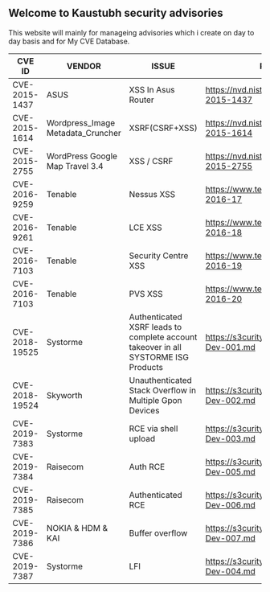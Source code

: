 ## Welcome to Kaustubh security advisories

This website will mainly for manageing advisories which i create on day to day basis and for My CVE Database.

| CVE ID         | VENDOR                            | ISSUE                                                                              | Reference                                      | 
|----------------|-----------------------------------|------------------------------------------------------------------------------------|------------------------------------------------| 
| CVE-2015-1437  | ASUS                              | XSS In Asus Router                                                                 | https://nvd.nist.gov/vuln/detail/CVE-2015-1437 | 
| CVE-2015-1614  | Wordpress_Image Metadata_Cruncher | XSRF(CSRF+XSS)                                                                     | https://nvd.nist.gov/vuln/detail/CVE-2015-1614 | 
| CVE-2015-2755  | WordPress Google Map Travel 3.4   | XSS / CSRF                                                                         | https://nvd.nist.gov/vuln/detail/CVE-2015-2755 | 
| CVE-2016-9259  | Tenable                           | Nessus XSS                                                                         | https://www.tenable.com/security/tns-2016-17   | 
| CVE-2016-9261  | Tenable                           | LCE XSS                                                                            | https://www.tenable.com/security/tns-2016-18   | 
| CVE-2016-7103  | Tenable                           | Security Centre XSS                                                                | https://www.tenable.com/security/tns-2016-19   | 
| CVE-2016-7103  | Tenable                           | PVS XSS                                                                            | https://www.tenable.com/security/tns-2016-20   | 
| CVE-2018-19525 | Systorme                          | Authenticated XSRF leads to complete account takeover in all SYSTORME ISG Products | https://s3curityb3ast.github.io/KSA-Dev-001.md | 
| CVE-2018-19524 | Skyworth                          | Unauthenticated  Stack Overflow in Multiple Gpon Devices                           | https://s3curityb3ast.github.io/KSA-Dev-002.md | 
| CVE-2019-7383  | Systorme                          | RCE via shell upload                                                               | https://s3curityb3ast.github.io/KSA-Dev-003.md | 
| CVE-2019-7384  | Raisecom                          | Auth RCE                                                                           | https://s3curityb3ast.github.io/KSA-Dev-005.md | 
| CVE-2019-7385  | Raisecom                          | Authenticated RCE                                                                  | https://s3curityb3ast.github.io/KSA-Dev-006.md | 
| CVE-2019-7386  | NOKIA & HDM & KAI                 | Buffer overflow                                                                    | https://s3curityb3ast.github.io/KSA-Dev-007.md | 
| CVE-2019-7387  | Systorme                          | LFI                                                                                | https://s3curityb3ast.github.io/KSA-Dev-004.md | 

